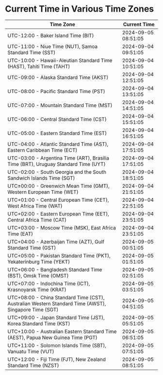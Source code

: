 # Current Time in Various Time Zones

| Time Zone | Current Time |
|-----------|--------------|
| UTC-12:00 - Baker Island Time (BIT) | 2024-09-05 08:51:05 |
| UTC-11:00 - Niue Time (NUT), Samoa Standard Time (SST) | 2024-09-04 09:51:05 |
| UTC-10:00 - Hawaii-Aleutian Standard Time (HAST), Tahiti Time (TAHT) | 2024-09-04 10:51:05 |
| UTC-09:00 - Alaska Standard Time (AKST) | 2024-09-04 12:51:05 |
| UTC-08:00 - Pacific Standard Time (PST) | 2024-09-04 13:51:05 |
| UTC-07:00 - Mountain Standard Time (MST) | 2024-09-04 14:51:05 |
| UTC-06:00 - Central Standard Time (CST) | 2024-09-04 15:51:05 |
| UTC-05:00 - Eastern Standard Time (EST) | 2024-09-04 16:51:05 |
| UTC-04:00 - Atlantic Standard Time (AST), Eastern Caribbean Time (ECT) | 2024-09-04 17:51:05 |
| UTC-03:00 - Argentina Time (ART), Brasília Time (BRT), Uruguay Standard Time (UYT) | 2024-09-04 17:51:05 |
| UTC-02:00 - South Georgia and the South Sandwich Islands Time (SGT) | 2024-09-04 18:51:05 |
| UTC±00:00 - Greenwich Mean Time (GMT), Western European Time (WET) | 2024-09-04 21:51:05 |
| UTC+01:00 - Central European Time (CET), West Africa Time (WAT) | 2024-09-04 22:51:05 |
| UTC+02:00 - Eastern European Time (EET), Central Africa Time (CAT) | 2024-09-04 23:51:05 |
| UTC+03:00 - Moscow Time (MSK), East Africa Time (EAT) | 2024-09-04 23:51:05 |
| UTC+04:00 - Azerbaijan Time (AZT), Gulf Standard Time (GST) | 2024-09-05 00:51:05 |
| UTC+05:00 - Pakistan Standard Time (PKT), Yekaterinburg Time (YEKT) | 2024-09-05 01:51:05 |
| UTC+06:00 - Bangladesh Standard Time (BST), Omsk Time (OMST) | 2024-09-05 02:51:05 |
| UTC+07:00 - Indochina Time (ICT), Krasnoyarsk Time (KRAT) | 2024-09-05 03:51:05 |
| UTC+08:00 - China Standard Time (CST), Australian Western Standard Time (AWST), Singapore Time (SGT) | 2024-09-05 04:51:05 |
| UTC+09:00 - Japan Standard Time (JST), Korea Standard Time (KST) | 2024-09-05 05:51:05 |
| UTC+10:00 - Australian Eastern Standard Time (AEST), Papua New Guinea Time (PGT) | 2024-09-05 06:51:05 |
| UTC+11:00 - Solomon Islands Time (SBT), Vanuatu Time (VUT) | 2024-09-05 07:51:05 |
| UTC+12:00 - Fiji Time (FJT), New Zealand Standard Time (NZST) | 2024-09-05 08:51:05 |
